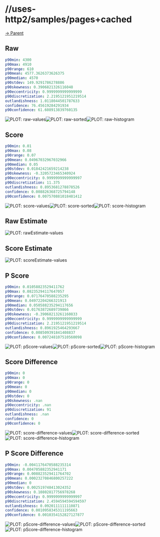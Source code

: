 
# //uses-http2/samples/pages+cached

[→ Parent](../..)


## Raw


```yaml
p90min: 4300
p90max: 4910
p90range: 610
p90mean: 4577.3626373626375
p90median: 4570
p90stdev: 149.9291786278886
p90skewness: 0.3906821326116048
p90eccentricity: 0.9999999999999999
p90discretization: 2.2195121951219514
outlandishness: 1.0118044501787633
confidence: 76.45619284291934
p90confidence: 61.608913839760135

```

![PLOT: raw-values](./raw/values.svg)![PLOT: raw-sorted](./raw/sorted.svg)![PLOT: raw-histogram](./raw/histogram.svg)
## Score


```yaml
p90min: 0.01
p90max: 0.08
p90range: 0.07
p90mean: 0.04967032967032966
p90median: 0.05
p90stdev: 0.01842421659214238
p90skewness: -0.3205723465340924
p90eccentricity: 0.9999999999999997
p90discretization: 11.375
outlandishness: 0.8953681278878526
confidence: 0.008826368725794148
p90confidence: 0.007570881018481412

```

![PLOT: score-values](./score/values.svg)![PLOT: score-sorted](./score/sorted.svg)![PLOT: score-histogram](./score/histogram.svg)
## Raw Estimate

![PLOT: rawEstimate-values](./rawEstimate/values.svg)
## Score Estimate

![PLOT: scoreEstimate-values](./scoreEstimate/values.svg)
## P Score


```yaml
p90min: 0.01058823529411762
p90max: 0.08235294117647057
p90range: 0.07176470588235295
p90mean: 0.04972204266321913
p90median: 0.050588235294117656
p90stdev: 0.01763872689739866
p90skewness: -0.39068213261160833
p90eccentricity: 0.9999999999999999
p90discretization: 2.2195121951219514
outlandishness: 0.8961925464293667
confidence: 0.008509391841408837
p90confidence: 0.007248107510560098

```

![PLOT: pScore-values](./pScore/values.svg)![PLOT: pScore-sorted](./pScore/sorted.svg)![PLOT: pScore-histogram](./pScore/histogram.svg)
## Score Difference


```yaml
p90min: 0
p90max: 0
p90range: 0
p90mean: 0
p90median: 0
p90stdev: 0
p90skewness: .nan
p90eccentricity: .nan
p90discretization: 91
outlandishness: .nan
confidence: 0
p90confidence: 0

```

![PLOT: score-difference-values](./score-difference/values.svg)![PLOT: score-difference-sorted](./score-difference/sorted.svg)![PLOT: score-difference-histogram](./score-difference/histogram.svg)
## P Score Difference


```yaml
p90min: -0.0041176470588235314
p90max: 0.004705882352941171
p90range: 0.008823529411764702
p90mean: 0.00023270846800257222
p90median: 0
p90stdev: 0.002519748413024352
p90skewness: 0.10802817756978268
p90eccentricity: 0.9999999999999997
p90discretization: 2.4594594594594597
outlandishness: 0.0920111111110871
confidence: 0.0010958345311195663
p90confidence: 0.0010354152827127877

```

![PLOT: pScore-difference-values](./pScore-difference/values.svg)![PLOT: pScore-difference-sorted](./pScore-difference/sorted.svg)![PLOT: pScore-difference-histogram](./pScore-difference/histogram.svg)